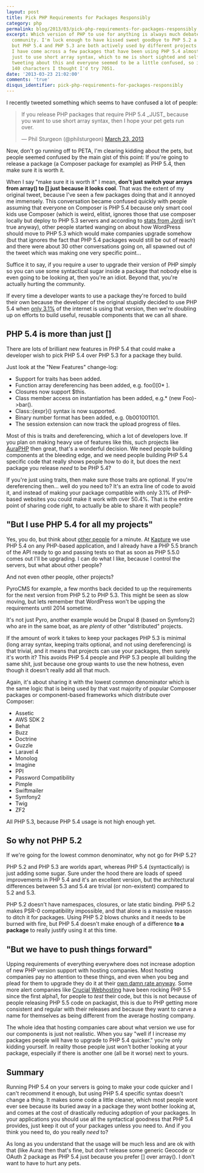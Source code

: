 ```yaml
---
layout: post
title: Pick PHP Requirements for Packages Responsibly
category: php
permalink: blog/2013/03/pick-php-requirements-for-packages-responsibly
excerpt: Which version of PHP to use for anything is always much debated in the PHP
  community. I'm luck enough to have kissed sweet goodbye to PHP 5.2 a while back,
  but PHP 5.4 and PHP 5.3 are both actively used by different projects and recently
  I have come across a few packages that have been using PHP 5.4 almost exclusively
  just to use short array syntax, which to me is short sighted and selfish. I tried
  tweeting about this and everyone seemed to be a little confused, so instead of
  140 characters I thought I'd try 7051.
date: '2013-03-23 21:02:00'
comments: 'true'
disqus_identifier: pick-php-requirements-for-packages-responsibly
---
```


I recently tweeted something which seems to have confused a lot of people:

<blockquote class="twitter-tweet"><p>If you release PHP packages that require PHP 5.4 _JUST_ because you want to use short array syntax, then I hope your pet gets run over.</p>&mdash; Phil Sturgeon (@philsturgeon) <a href="https://twitter.com/philsturgeon/status/315475056203534338">March 23, 2013</a></blockquote>
<script async src="//platform.twitter.com/widgets.js" charset="utf-8"></script>

Now, don't go running off to PETA, I'm clearing kidding about the pets, but people seemed confused by the main gist of this point: If you're going to release a package (a Composer package for example) as PHP 5.4, then make sure it is worth it. 

When I say "make sure it is worth it" I mean, **don't just switch your arrays from array() to [] just because it looks cool**. That was the extent of my original tweet, because I've seen a few packages doing that and it annoyed me immensely. This conversation became confused quickly with people assuming that everyone on Composer is PHP 5.4 because only smart cool kids use Composer (which is weird, elitist, ignores those that use composer locally but deploy to PHP 5.3 servers and according to [stats from Jordi](https://twitter.com/seldaek/status/315805955050848256) isn't true anyway), other people started wanging on about how WordPress should move to PHP 5.3 which would make companies upgrade somehow (but that ignores the fact that PHP 5.4 packages would still be out of reach) and there were about 30 other conversations going on, all spawned out of the tweet which was making one very specific point...

Suffice it to say, if you require a user to upgrade their version of PHP simply so you can use some syntactical sugar inside a package that nobody else is even going to be looking at, then you're an idiot. Beyond that, you're actually hurting the community. 

If every time a developer wants to use a package they're forced to build their own because the developer of the original stupidly decided to use PHP 5.4 when [only 3.1%](http://w3techs.com/technologies/details/pl-php/5/all) of the internet is using that version, then we're doubling up on efforts to build useful, reusable components that we can all share.

## PHP 5.4 is more than just []

There are lots of brilliant new features in PHP 5.4 that could make a developer wish to pick PHP 5.4 over PHP 5.3 for a package they build.

Just look at the "New Features" change-log:

* Support for traits has been added.
* Function array dereferencing has been added, e.g. foo()[0* ].
* Closures now support $this.
* Class member access on instantiation has been added, e.g.*  (new Foo)->bar().
* Class::{expr}() syntax is now supported.
* Binary number format has been added, e.g. 0b001001101.
* The session extension can now track the upload progress of files.

Most of this is traits and dereferencing, which a lot of developers love. If you plan on making heavy use of features like this, such projects like  [AuraPHP](http://auraphp.github.com/) then great, that's a wonderful decision. We need people building components at the bleeding edge, and we need people building PHP 5.4 specific code that really shows people how to do it, but does the next package you release _need_ to be PHP 5.4?

If you're just using traits, then make sure those traits are optional. If you're dereferencing then… well do you need to? It's an extra line of code to avoid it, and instead of making your package compatible with only 3.1% of PHP-based websites you could make it work with over 50.4%. That is the entire point of sharing code right, to actually be able to share it with people?

## "But I use PHP 5.4 for all my projects"

Yes, you do, but think about [other people](/blog/2012/08/understanding-circumstance) for a minute. At [Kapture](http://kaptu.re) we use PHP 5.4 on any PHP-based application, and I already have a PHP 5.5 branch of the API ready to go and passing tests so that as soon as PHP 5.5.0 comes out I'll be upgrading. I can do what I like, because I control the servers, but what about other people?

And not even other people, other projects?

PyroCMS for example, a few months back decided to up the requirements for the next version from PHP 5.2 to PHP 5.3. This might be seen as slow moving, but lets remember that WordPress won't be upping the requirements until 2014 sometime.

It's not just Pyro, another example would be Drupal 8 (based on Symfony2) who are in the same boat, as are _plenty_ of other "distributed" projects. 

If the amount of work it takes to keep your packages PHP 5.3 is minimal (long array syntax, keeping traits optional, and not using dereferencing) is that trivial, and it means that projects can use your packages, then surely it's worth it? This avoids PHP 5.4 people and PHP 5.3 people all building the same shit, just because one group wants to use the new hotness, even though it doesn't really add all that much.

Again, it's about sharing it with the lowest common denominator which is the same logic that is being used by that vast majority of popular Composer packages or component-based frameworks which distribute over Composer:

* Assetic
* AWS SDK 2
* Behat
* Buzz
* Doctrine
* Guzzle
* Laravel 4
* Monolog
* Imagine
* PPI
* Password Compatibility
* Pimple
* Swiftmailer
* Symfony2
* Twig
* ZF2

All PHP 5.3, because PHP 5.4 usage is not high enough yet. 

## So why not PHP 5.2

If we're going for the lowest common denominator, why not go for PHP 5.2?

PHP 5.2 and PHP 5.3 are worlds apart, whereas PHP 5.4 (syntactically) is just adding some sugar. Sure under the hood there are loads of speed improvements in PHP 5.4 and it's an excellent version, but the architectural differences between 5.3 and 5.4 are trivial (or non-existent) compared to 5.2 and 5.3.

PHP 5.2 doesn't have namespaces, closures, or late static binding. PHP 5.2 makes PSR-0 compatibility impossible, and that alone is a massive reason to ditch it for packages. Using PHP 5.2 blows chunks and it needs to be burned with fire, but PHP 5.4 doesn't make enough of a difference **to a package** to really justify using it at this time.

## "But we have to push things forward"

Upping requirements of everything everywhere does not increase adoption of new PHP version support with hosting companies. Most hosting companies pay no attention to these things, and even when you beg and plead for them to upgrade they do it at their [own damn rate anyway](http://feedback.rackspace.com/forums/71021-product-feedback/suggestions/997049-php-5-3-support-in-cloud-sites). Some more alert companies like [Crucial Webhosting](http://www.crucialwebhost.com/) have been rocking PHP 5.5 since the first alpha1, for people to _test_ their code, but this is not because of people releasing PHP 5.5 code on packagist, this is due to PHP getting more consistent and regular with their releases and because they want to carve a name for themselves as being different from the average hosting company.

The whole idea that hosting companies care about what version we use for our components is just not realistic. When you say "well if I increase my packages people will have to upgrade to PHP 5.4 quicker." you're only kidding yourself. In reality those people just won't bother looking at your package, especially if there is another one (all be it worse) next to yours. 

## Summary

Running PHP 5.4 on your servers is going to make your code quicker and I can't recommend it enough, but using PHP 5.4 specific syntax doesn't change a thing. It makes some code a little cleaner, which most people wont ever see because its buried away in a package they wont bother looking at, and comes at the cost of drastically reducing adoption of your packages. In your applications you should use all the syntactical goodness that PHP 5.4 provides, just keep it out of your packages unless you need to. And if you think you need to, do you really *need* to?

As long as you understand that the usage will be much less and are ok with that (like Aura) then that's fine, but don't release some generic Geocode or OAuth 2 package as PHP 5.4 just because you prefer [] over array(). I don't want to have to hurt any pets.
